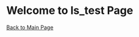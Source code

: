 <!DOCTYPE html>
<html lang="en">
<head>
    <meta charset="UTF-8">
    <title>ls_test Page</title>
    <link rel="stylesheet" href="styles.css">
    <script src="script.js" defer></script>
</head>
<body>
    <h1>Welcome to ls_test Page</h1>
    <a href="../lost-scripts.github.io/">Back to Main Page</a>
</body>
</html>
